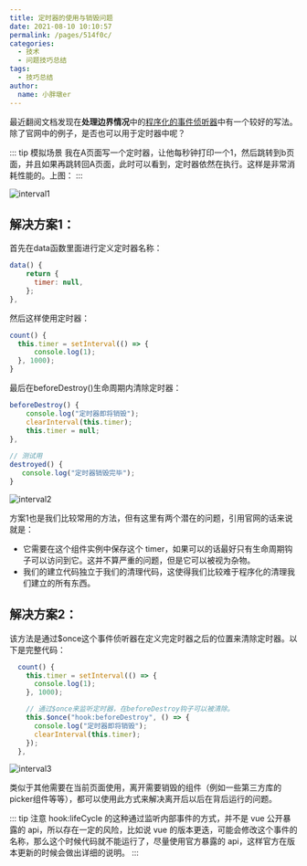 ```yaml
---
title: 定时器的使用与销毁问题
date: 2021-08-10 10:10:57
permalink: /pages/514f0c/
categories:
  - 技术
  - 问题技巧总结
tags:
  - 技巧总结
author:
  name: 小胖墩er
---
```

最近翻阅文档发现在**处理边界情况**中的[程序化的事件侦听器](https://cn.vuejs.org/v2/guide/components-edge-cases.html#%E7%A8%8B%E5%BA%8F%E5%8C%96%E7%9A%84%E4%BA%8B%E4%BB%B6%E4%BE%A6%E5%90%AC%E5%99%A8)中有一个较好的写法。除了官网中的例子，是否也可以用于定时器中呢？

::: tip 模拟场景
我在A页面写一个定时器，让他每秒钟打印一个1，然后跳转到b页面，并且如果再跳转回A页面，此时可以看到，定时器依然在执行。这样是非常消耗性能的。上图：
:::

![interval1](https://cdn.jsdelivr.net/gh/Chubby-Duner/image-hosting@master/问题技巧总结/interval1.gif)

## 解决方案1：

首先在data函数里面进行定义定时器名称：
```js
data() {
    return {
      timer: null,
    };
},
```
然后这样使用定时器：
```js
count() { 
  this.timer = setInterval(() => {
      console.log(1);
  }, 1000);
}
```
最后在beforeDestroy()生命周期内清除定时器：
```js
beforeDestroy() {
    console.log("定时器即将销毁");
    clearInterval(this.timer);
    this.timer = null;
},
  
// 测试用
destroyed() {
   console.log("定时器销毁完毕");
}
```
![interval2](https://cdn.jsdelivr.net/gh/Chubby-Duner/image-hosting@master/问题技巧总结/interval2.gif)

方案1也是我们比较常用的方法，但有这里有两个潜在的问题，引用官网的话来说就是：
- 它需要在这个组件实例中保存这个 timer，如果可以的话最好只有生命周期钩子可以访问到它。这并不算严重的问题，但是它可以被视为杂物。
- 我们的建立代码独立于我们的清理代码，这使得我们比较难于程序化的清理我们建立的所有东西。
## 解决方案2：
该方法是通过$once这个事件侦听器在定义完定时器之后的位置来清除定时器。以下是完整代码：
```js
  count() {
    this.timer = setInterval(() => {
      console.log(1);
    }, 1000);

    // 通过$once来监听定时器，在beforeDestroy钩子可以被清除。
    this.$once("hook:beforeDestroy", () => {
      console.log("定时器即将销毁");
      clearInterval(this.timer);
    });
  },
```
![interval3](https://cdn.jsdelivr.net/gh/Chubby-Duner/image-hosting@master/问题技巧总结/interval3.gif)

类似于其他需要在当前页面使用，离开需要销毁的组件（例如一些第三方库的picker组件等等），都可以使用此方式来解决离开后以后在背后运行的问题。

::: tip 注意
hook:lifeCycle 的这种通过监听内部事件的方式，并不是 vue 公开暴露的 api，所以存在一定的风险，比如说 vue 的版本更迭，可能会修改这个事件的名称，那么这个时候代码就不能运行了，尽量使用官方暴露的 api，这样官方在版本更新的时候会做出详细的说明。
:::